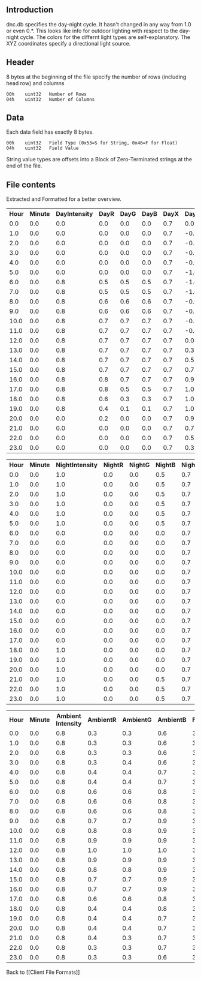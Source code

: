 ## Introduction

dnc.db specifies the day-night cycle. It hasn't changed in any way from 1.0 or even 0.*. This looks like info for outdoor lighting with respect to the day-night cycle. The colors for the differnt light types are self-explanatory. The XYZ coordinates specify a directional light source.

## Header
8 bytes at the beginning of the file specify the number of rows (including head row) and columns

    00h    uint32 	Number of Rows
    04h    uint32  	Number of Columns

## Data

Each data field has exactly 8 bytes. 

    00h    uint32 	Field Type (0x53=S for String, 0x46=F for Float)
    04h    uint32  	Field Value

String value types are offsets into a Block of Zero-Terminated strings at the end of the file.

## File contents

Extracted and Formatted for a better overview.

<table>
<tr><th>Hour </th><th>Minute </th><th>DayIntensity </th><th>DayR </th><th>DayG </th><th>DayB </th><th>DayX </th><th>DayY </th><th>DayZ </th></tr>
<tr><td>0.0</td><td>0.0</td><td>0.0</td><td>0.0</td><td>0.0</td><td>0.0</td><td>0.7</td><td>0.0</td><td>1.0</td></tr>
<tr><td>1.0</td><td>0.0</td><td>0.0</td><td>0.0</td><td>0.0</td><td>0.0</td><td>0.7</td><td>-0.3</td><td>1.0</td></tr>
<tr><td>2.0</td><td>0.0</td><td>0.0</td><td>0.0</td><td>0.0</td><td>0.0</td><td>0.7</td><td>-0.5</td><td>0.9</td></tr>
<tr><td>3.0</td><td>0.0</td><td>0.0</td><td>0.0</td><td>0.0</td><td>0.0</td><td>0.7</td><td>-0.7</td><td>0.7</td></tr>
<tr><td>4.0</td><td>0.0</td><td>0.0</td><td>0.0</td><td>0.0</td><td>0.0</td><td>0.7</td><td>-0.9</td><td>0.5</td></tr>
<tr><td>5.0</td><td>0.0</td><td>0.0</td><td>0.0</td><td>0.0</td><td>0.0</td><td>0.7</td><td>-1.0</td><td>0.3</td></tr>
<tr><td>6.0</td><td>0.0</td><td>0.8</td><td>0.5</td><td>0.5</td><td>0.5</td><td>0.7</td><td>-1.0</td><td>0.0</td></tr>
<tr><td>7.0</td><td>0.0</td><td>0.8</td><td>0.5</td><td>0.5</td><td>0.5</td><td>0.7</td><td>-1.0</td><td>-0.3</td></tr>
<tr><td>8.0</td><td>0.0</td><td>0.8</td><td>0.6</td><td>0.6</td><td>0.6</td><td>0.7</td><td>-0.9</td><td>-0.5</td></tr>
<tr><td>9.0</td><td>0.0</td><td>0.8</td><td>0.6</td><td>0.6</td><td>0.6</td><td>0.7</td><td>-0.7</td><td>-0.7</td></tr>
<tr><td>10.0</td><td>0.0</td><td>0.8</td><td>0.7</td><td>0.7</td><td>0.7</td><td>0.7</td><td>-0.5</td><td>-0.9</td></tr>
<tr><td>11.0</td><td>0.0</td><td>0.8</td><td>0.7</td><td>0.7</td><td>0.7</td><td>0.7</td><td>-0.3</td><td>-1.0</td></tr>
<tr><td>12.0</td><td>0.0</td><td>0.8</td><td>0.7</td><td>0.7</td><td>0.7</td><td>0.7</td><td>0.0</td><td>-1.0</td></tr>
<tr><td>13.0</td><td>0.0</td><td>0.8</td><td>0.7</td><td>0.7</td><td>0.7</td><td>0.7</td><td>0.3</td><td>-1.0</td></tr>
<tr><td>14.0</td><td>0.0</td><td>0.8</td><td>0.7</td><td>0.7</td><td>0.7</td><td>0.7</td><td>0.5</td><td>-0.9</td></tr>
<tr><td>15.0</td><td>0.0</td><td>0.8</td><td>0.7</td><td>0.7</td><td>0.7</td><td>0.7</td><td>0.7</td><td>-0.7</td></tr>
<tr><td>16.0</td><td>0.0</td><td>0.8</td><td>0.8</td><td>0.7</td><td>0.7</td><td>0.7</td><td>0.9</td><td>-0.5</td></tr>
<tr><td>17.0</td><td>0.0</td><td>0.8</td><td>0.8</td><td>0.5</td><td>0.5</td><td>0.7</td><td>1.0</td><td>-0.3</td></tr>
<tr><td>18.0</td><td>0.0</td><td>0.8</td><td>0.6</td><td>0.3</td><td>0.3</td><td>0.7</td><td>1.0</td><td>0.0</td></tr>
<tr><td>19.0</td><td>0.0</td><td>0.8</td><td>0.4</td><td>0.1</td><td>0.1</td><td>0.7</td><td>1.0</td><td>0.3</td></tr>
<tr><td>20.0</td><td>0.0</td><td>0.0</td><td>0.2</td><td>0.0</td><td>0.0</td><td>0.7</td><td>0.9</td><td>0.5</td></tr>
<tr><td>21.0</td><td>0.0</td><td>0.0</td><td>0.0</td><td>0.0</td><td>0.0</td><td>0.7</td><td>0.7</td><td>0.7</td></tr>
<tr><td>22.0</td><td>0.0</td><td>0.0</td><td>0.0</td><td>0.0</td><td>0.0</td><td>0.7</td><td>0.5</td><td>0.9</td></tr>
<tr><td>23.0</td><td>0.0</td><td>0.0</td><td>0.0</td><td>0.0</td><td>0.0</td><td>0.7</td><td>0.3</td><td>1.0</td></tr>
</table>
<table>
<tr><th>Hour </th><th>Minute </th><th>NightIntensity </th><th>NightR </th><th>NightG </th><th>NightB </th><th>NightX </th><th>NightY </th><th>NightZ </th></tr>
<tr><td>0.0</td><td>0.0</td><td>1.0</td><td>0.0</td><td>0.0</td><td>0.5</td><td>0.7</td><td>0.0</td><td>-1.0</td></tr>
<tr><td>1.0</td><td>0.0</td><td>1.0</td><td>0.0</td><td>0.0</td><td>0.5</td><td>0.7</td><td>0.3</td><td>-1.0</td></tr>
<tr><td>2.0</td><td>0.0</td><td>1.0</td><td>0.0</td><td>0.0</td><td>0.5</td><td>0.7</td><td>0.5</td><td>-0.9</td></tr>
<tr><td>3.0</td><td>0.0</td><td>1.0</td><td>0.0</td><td>0.0</td><td>0.5</td><td>0.7</td><td>0.7</td><td>-0.7</td></tr>
<tr><td>4.0</td><td>0.0</td><td>1.0</td><td>0.0</td><td>0.0</td><td>0.5</td><td>0.7</td><td>0.9</td><td>-0.5</td></tr>
<tr><td>5.0</td><td>0.0</td><td>1.0</td><td>0.0</td><td>0.0</td><td>0.5</td><td>0.7</td><td>1.0</td><td>-0.3</td></tr>
<tr><td>6.0</td><td>0.0</td><td>0.0</td><td>0.0</td><td>0.0</td><td>0.0</td><td>0.7</td><td>1.0</td><td>0.0</td></tr>
<tr><td>7.0</td><td>0.0</td><td>0.0</td><td>0.0</td><td>0.0</td><td>0.0</td><td>0.7</td><td>1.0</td><td>0.3</td></tr>
<tr><td>8.0</td><td>0.0</td><td>0.0</td><td>0.0</td><td>0.0</td><td>0.0</td><td>0.7</td><td>0.9</td><td>0.5</td></tr>
<tr><td>9.0</td><td>0.0</td><td>0.0</td><td>0.0</td><td>0.0</td><td>0.0</td><td>0.7</td><td>0.7</td><td>0.7</td></tr>
<tr><td>10.0</td><td>0.0</td><td>0.0</td><td>0.0</td><td>0.0</td><td>0.0</td><td>0.7</td><td>0.5</td><td>0.9</td></tr>
<tr><td>11.0</td><td>0.0</td><td>0.0</td><td>0.0</td><td>0.0</td><td>0.0</td><td>0.7</td><td>0.3</td><td>1.0</td></tr>
<tr><td>12.0</td><td>0.0</td><td>0.0</td><td>0.0</td><td>0.0</td><td>0.0</td><td>0.7</td><td>0.0</td><td>1.0</td></tr>
<tr><td>13.0</td><td>0.0</td><td>0.0</td><td>0.0</td><td>0.0</td><td>0.0</td><td>0.7</td><td>-0.3</td><td>1.0</td></tr>
<tr><td>14.0</td><td>0.0</td><td>0.0</td><td>0.0</td><td>0.0</td><td>0.0</td><td>0.7</td><td>-0.5</td><td>0.9</td></tr>
<tr><td>15.0</td><td>0.0</td><td>0.0</td><td>0.0</td><td>0.0</td><td>0.0</td><td>0.7</td><td>-0.7</td><td>0.7</td></tr>
<tr><td>16.0</td><td>0.0</td><td>0.0</td><td>0.0</td><td>0.0</td><td>0.0</td><td>0.7</td><td>-0.9</td><td>0.5</td></tr>
<tr><td>17.0</td><td>0.0</td><td>0.0</td><td>0.0</td><td>0.0</td><td>0.0</td><td>0.7</td><td>-1.0</td><td>0.3</td></tr>
<tr><td>18.0</td><td>0.0</td><td>1.0</td><td>0.0</td><td>0.0</td><td>0.0</td><td>0.7</td><td>-1.0</td><td>0.0</td></tr>
<tr><td>19.0</td><td>0.0</td><td>1.0</td><td>0.0</td><td>0.0</td><td>0.0</td><td>0.7</td><td>-1.0</td><td>-0.3</td></tr>
<tr><td>20.0</td><td>0.0</td><td>1.0</td><td>0.0</td><td>0.0</td><td>0.0</td><td>0.7</td><td>-0.9</td><td>-0.5</td></tr>
<tr><td>21.0</td><td>0.0</td><td>1.0</td><td>0.0</td><td>0.0</td><td>0.5</td><td>0.7</td><td>-0.7</td><td>-0.7</td></tr>
<tr><td>22.0</td><td>0.0</td><td>1.0</td><td>0.0</td><td>0.0</td><td>0.5</td><td>0.7</td><td>-0.5</td><td>-0.9</td></tr>
<tr><td>23.0</td><td>0.0</td><td>1.0</td><td>0.0</td><td>0.0</td><td>0.5</td><td>0.7</td><td>-0.3</td><td>-1.0</td></tr>
</table>
<table>
<tr><th>Hour </th><th>Minute </th><th>Ambient<br>Intensity </th><th>AmbientR </th><th>AmbientG </th><th>AmbientB </th><th>FogDepth </th><th>FogIntensity </th><th>FogR </th><th>FogG </th><th>FogB </th></tr>
<tr><td>0.0</td><td>0.0</td><td>0.8</td><td>0.3</td><td>0.3</td><td>0.6</td><td>3700.0</td><td>0.8</td><td>0.0</td><td>0.0</td><td>0.1</td></tr>
<tr><td>1.0</td><td>0.0</td><td>0.8</td><td>0.3</td><td>0.3</td><td>0.6</td><td>3700.0</td><td>0.8</td><td>0.0</td><td>0.0</td><td>0.1</td></tr>
<tr><td>2.0</td><td>0.0</td><td>0.8</td><td>0.3</td><td>0.3</td><td>0.6</td><td>3700.0</td><td>0.8</td><td>0.0</td><td>0.0</td><td>0.1</td></tr>
<tr><td>3.0</td><td>0.0</td><td>0.8</td><td>0.3</td><td>0.4</td><td>0.6</td><td>3700.0</td><td>0.8</td><td>0.0</td><td>0.0</td><td>0.1</td></tr>
<tr><td>4.0</td><td>0.0</td><td>0.8</td><td>0.4</td><td>0.4</td><td>0.7</td><td>3700.0</td><td>0.7</td><td>0.0</td><td>0.0</td><td>0.1</td></tr>
<tr><td>5.0</td><td>0.0</td><td>0.8</td><td>0.4</td><td>0.4</td><td>0.7</td><td>3700.0</td><td>0.7</td><td>0.0</td><td>0.0</td><td>0.1</td></tr>
<tr><td>6.0</td><td>0.0</td><td>0.8</td><td>0.6</td><td>0.6</td><td>0.8</td><td>3700.0</td><td>0.7</td><td>0.1</td><td>0.1</td><td>0.1</td></tr>
<tr><td>7.0</td><td>0.0</td><td>0.8</td><td>0.6</td><td>0.6</td><td>0.8</td><td>3700.0</td><td>0.5</td><td>0.2</td><td>0.2</td><td>0.2</td></tr>
<tr><td>8.0</td><td>0.0</td><td>0.8</td><td>0.6</td><td>0.6</td><td>0.8</td><td>3700.0</td><td>0.3</td><td>0.2</td><td>0.2</td><td>0.2</td></tr>
<tr><td>9.0</td><td>0.0</td><td>0.8</td><td>0.7</td><td>0.7</td><td>0.9</td><td>3700.0</td><td>0.3</td><td>0.2</td><td>0.2</td><td>0.2</td></tr>
<tr><td>10.0</td><td>0.0</td><td>0.8</td><td>0.8</td><td>0.8</td><td>0.9</td><td>3700.0</td><td>0.3</td><td>0.2</td><td>0.2</td><td>0.2</td></tr>
<tr><td>11.0</td><td>0.0</td><td>0.8</td><td>0.9</td><td>0.9</td><td>0.9</td><td>3700.0</td><td>0.3</td><td>0.2</td><td>0.2</td><td>0.2</td></tr>
<tr><td>12.0</td><td>0.0</td><td>0.8</td><td>1.0</td><td>1.0</td><td>1.0</td><td>3700.0</td><td>0.3</td><td>0.2</td><td>0.2</td><td>0.2</td></tr>
<tr><td>13.0</td><td>0.0</td><td>0.8</td><td>0.9</td><td>0.9</td><td>0.9</td><td>3700.0</td><td>0.3</td><td>0.2</td><td>0.2</td><td>0.2</td></tr>
<tr><td>14.0</td><td>0.0</td><td>0.8</td><td>0.8</td><td>0.8</td><td>0.9</td><td>3700.0</td><td>0.3</td><td>0.2</td><td>0.2</td><td>0.2</td></tr>
<tr><td>15.0</td><td>0.0</td><td>0.8</td><td>0.7</td><td>0.7</td><td>0.9</td><td>3700.0</td><td>0.3</td><td>0.1</td><td>0.1</td><td>0.1</td></tr>
<tr><td>16.0</td><td>0.0</td><td>0.8</td><td>0.7</td><td>0.7</td><td>0.9</td><td>3700.0</td><td>0.3</td><td>0.1</td><td>0.1</td><td>0.1</td></tr>
<tr><td>17.0</td><td>0.0</td><td>0.8</td><td>0.6</td><td>0.6</td><td>0.8</td><td>3700.0</td><td>0.3</td><td>0.1</td><td>0.1</td><td>0.1</td></tr>
<tr><td>18.0</td><td>0.0</td><td>0.8</td><td>0.4</td><td>0.4</td><td>0.8</td><td>3700.0</td><td>0.5</td><td>0.1</td><td>0.1</td><td>0.1</td></tr>
<tr><td>19.0</td><td>0.0</td><td>0.8</td><td>0.4</td><td>0.4</td><td>0.7</td><td>3700.0</td><td>0.7</td><td>0.0</td><td>0.0</td><td>0.1</td></tr>
<tr><td>20.0</td><td>0.0</td><td>0.8</td><td>0.4</td><td>0.4</td><td>0.7</td><td>3700.0</td><td>0.7</td><td>0.0</td><td>0.0</td><td>0.1</td></tr>
<tr><td>21.0</td><td>0.0</td><td>0.8</td><td>0.4</td><td>0.3</td><td>0.7</td><td>3700.0</td><td>0.7</td><td>0.0</td><td>0.0</td><td>0.1</td></tr>
<tr><td>22.0</td><td>0.0</td><td>0.8</td><td>0.3</td><td>0.3</td><td>0.7</td><td>3700.0</td><td>0.8</td><td>0.0</td><td>0.0</td><td>0.1</td></tr>
<tr><td>23.0</td><td>0.0</td><td>0.8</td><td>0.3</td><td>0.3</td><td>0.6</td><td>3700.0</td><td>0.8</td><td>0.0</td><td>0.0</td><td>0.1</td></tr>
</table>

Back to [[Client File Formats]]